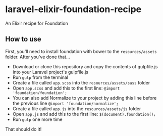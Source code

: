# laravel-elixir-foundation-recipe
An Elixir recipe for Foundation

## How to use

First, you'll need to install foundation with bower to the `resources/assets` folder. After you've done that...

* Download or clone this repository and copy the contents of gulpfile.js into your Laravel project's gulpfile.js
* Run `gulp` from the terminal
* Create a file called `app.scss` into the `resources/assets/sass` folder
* Open `app.scss` and add this to the first line: `@import 'foundation/foundation';`
* You can also add Normalize to your project by adding this line before the previous line `@import 'foundation/normalize';`
* Create a file called `app.js` into the `resources/assets/js` folder
* Open `app.js` and add this to the first line: `$(document).foundation();`
* Run `gulp` one more time

That should do it!
